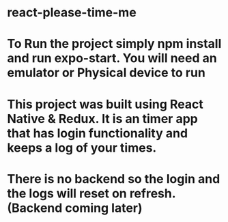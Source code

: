# react-please-time-me
# To Run the project simply npm install and run expo-start. You will need an emulator or Physical device to run
# This project was built using React Native & Redux. It is an timer app that has login functionality and keeps a log of your times.
# There is no backend so the login and the logs will reset on refresh. (Backend coming later)
